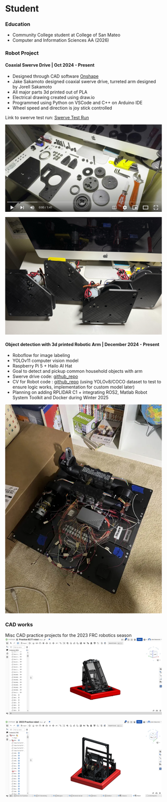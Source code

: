 # Student

### Education
- Community College student at College of San Mateo
- Computer and Information Sciences AA (2026)

### Robot Project
#### Coaxial Swerve Drive | Oct 2024 - Present

- Designed through CAD software [Onshape](https://cad.onshape.com/documents/ef0ab7c83fce550309ce9cc2/w/63f2592733dea9910b64c771/e/0ea5a33e30b27a1f3bd000f1)
- Jake Sakamoto designed coaxial swerve drive, turreted arm designed by Jorell Sakamoto
- All major parts 3d printed out of PLA
- Electrical drawing created using draw.io
- Programmed using Python on VSCode and C++ on Arduino IDE
- Wheel speed and direction is joy stick controlled

Link to swerve test run: [Swerve Test Run](https://youtube.com/shorts/e3Hp_WbGmZE)
  
[![Swerve Module Assembly](/assets/img/youtubeSwerveModuleScreenshot.jpg)](https://youtu.be/xb2VBfcx2i0)

![Swerve Modules](/assets/img/SwerveModules.jpg)

#### Object detection with 3d printed Robotic Arm | December 2024 - Present
- Roboflow for image labeling
- YOLOv11 computer vision model
- Raspberry Pi 5 + Hailo AI Hat
- Goal to detect and pickup common household objects with arm
- Swerve drive code: [github_repo](https://github.com/Jtsaka/3dpSwerveDrive_Code)
- CV for Robot code : [github_repo](https://github.com/Jtsaka/CV_robot) (using YOLOv8/COCO dataset to test to ensure logic works, implementation for custom model later)
- Planning on adding RPLIDAR C1 + integrating ROS2, Matlab Robot System Toolkit and Docker during Winter 2025
  
![Robot Unwired](/assets/img/robotunwired.webp)

### CAD works
Misc CAD practice projects for the 2023 FRC robotics season
![Robotic Arm](/assets/img/Practice8177Robot.jpg)

![Robotic Arm](/assets/img/2023PracticeRobot.png)
